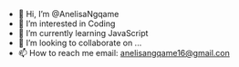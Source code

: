 - 👋 Hi, I’m @AnelisaNgqame
- 👀 I’m interested in Coding 
- 🌱 I’m currently learning JavaScript 
- 💞️ I’m looking to collaborate on ...
- 📫 How to reach me email: anelisangqame16@gmail.con


<!---
AnelisaNgqame/AnelisaNgqame is a ✨ special ✨ repository because its `README.md` (this file) appears on your GitHub profile.
You can click the Preview link to take a look at your changes.
--->
